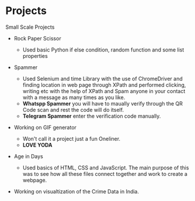 # Projects
Small Scale Projects

* Rock Paper Scissor
  * Used basic Python if else condition, random function and some list properties 

* Spammer
  * Used Selenium and time Library with the use of ChromeDriver and finding location in web page through XPath and performed clicking, writing etc with the help of XPath and Spam anyone in your contact with a message as many times as you like.
  * **Whatspp Spammer** you will have to maually verify through the QR Code scan and rest the code will do itself.
  * **Telegram Spammer** enter the verification code manually.

* Working on GIF generator
  * Won't call it a project just a fun Oneliner. 
  * **LOVE YODA**
  
* Age in Days
  * Used basics of HTML, CSS and JavaScript. The main purpose of this was to see how all these files connect together and work to create a     webpage.
  
* Working on visualtization of the Crime Data in India.

